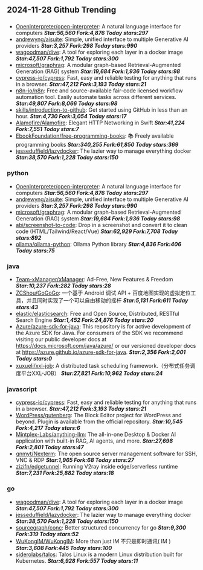 ## 2024-11-28 Github Trending

### 
* [OpenInterpreter/open-interpreter](https://github.com/OpenInterpreter/open-interpreter): A natural language interface for computers ***Star:56,560 Fork:4,876 Today stars:297***
* [andrewyng/aisuite](https://github.com/andrewyng/aisuite): Simple, unified interface to multiple Generative AI providers ***Star:3,257 Fork:298 Today stars:990***
* [wagoodman/dive](https://github.com/wagoodman/dive): A tool for exploring each layer in a docker image ***Star:47,507 Fork:1,792 Today stars:300***
* [microsoft/graphrag](https://github.com/microsoft/graphrag): A modular graph-based Retrieval-Augmented Generation (RAG) system ***Star:19,684 Fork:1,936 Today stars:98***
* [cypress-io/cypress](https://github.com/cypress-io/cypress): Fast, easy and reliable testing for anything that runs in a browser. ***Star:47,212 Fork:3,193 Today stars:21***
* [n8n-io/n8n](https://github.com/n8n-io/n8n): Free and source-available fair-code licensed workflow automation tool. Easily automate tasks across different services. ***Star:49,807 Fork:8,066 Today stars:98***
* [skills/introduction-to-github](https://github.com/skills/introduction-to-github): Get started using GitHub in less than an hour. ***Star:4,730 Fork:3,054 Today stars:17***
* [Alamofire/Alamofire](https://github.com/Alamofire/Alamofire): Elegant HTTP Networking in Swift ***Star:41,224 Fork:7,551 Today stars:7***
* [EbookFoundation/free-programming-books](https://github.com/EbookFoundation/free-programming-books): 📚 Freely available programming books ***Star:340,255 Fork:61,850 Today stars:369***
* [jesseduffield/lazydocker](https://github.com/jesseduffield/lazydocker): The lazier way to manage everything docker ***Star:38,570 Fork:1,228 Today stars:150***

### python
* [OpenInterpreter/open-interpreter](https://github.com/OpenInterpreter/open-interpreter): A natural language interface for computers ***Star:56,560 Fork:4,876 Today stars:297***
* [andrewyng/aisuite](https://github.com/andrewyng/aisuite): Simple, unified interface to multiple Generative AI providers ***Star:3,257 Fork:298 Today stars:990***
* [microsoft/graphrag](https://github.com/microsoft/graphrag): A modular graph-based Retrieval-Augmented Generation (RAG) system ***Star:19,684 Fork:1,936 Today stars:98***
* [abi/screenshot-to-code](https://github.com/abi/screenshot-to-code): Drop in a screenshot and convert it to clean code (HTML/Tailwind/React/Vue) ***Star:62,929 Fork:7,708 Today stars:892***
* [ollama/ollama-python](https://github.com/ollama/ollama-python): Ollama Python library ***Star:4,836 Fork:406 Today stars:75***

### java
* [Team-xManager/xManager](https://github.com/Team-xManager/xManager): Ad-Free, New Features & Freedom ***Star:10,237 Fork:282 Today stars:28***
* [ZCShou/GoGoGo](https://github.com/ZCShou/GoGoGo): 一个基于 Android 调试 API + 百度地图实现的虚拟定位工具，并且同时实现了一个可以自由移动的摇杆 ***Star:5,131 Fork:611 Today stars:43***
* [elastic/elasticsearch](https://github.com/elastic/elasticsearch): Free and Open Source, Distributed, RESTful Search Engine ***Star:1,452 Fork:24,876 Today stars:20***
* [Azure/azure-sdk-for-java](https://github.com/Azure/azure-sdk-for-java): This repository is for active development of the Azure SDK for Java. For consumers of the SDK we recommend visiting our public developer docs at https://docs.microsoft.com/java/azure/ or our versioned developer docs at https://azure.github.io/azure-sdk-for-java. ***Star:2,356 Fork:2,001 Today stars:0***
* [xuxueli/xxl-job](https://github.com/xuxueli/xxl-job): A distributed task scheduling framework.（分布式任务调度平台XXL-JOB） ***Star:27,821 Fork:10,962 Today stars:24***

### javascript
* [cypress-io/cypress](https://github.com/cypress-io/cypress): Fast, easy and reliable testing for anything that runs in a browser. ***Star:47,212 Fork:3,193 Today stars:21***
* [WordPress/gutenberg](https://github.com/WordPress/gutenberg): The Block Editor project for WordPress and beyond. Plugin is available from the official repository. ***Star:10,545 Fork:4,217 Today stars:6***
* [Mintplex-Labs/anything-llm](https://github.com/Mintplex-Labs/anything-llm): The all-in-one Desktop & Docker AI application with built-in RAG, AI agents, and more. ***Star:27,698 Fork:2,801 Today stars:47***
* [gnmyt/Nexterm](https://github.com/gnmyt/Nexterm): The open source server management software for SSH, VNC & RDP ***Star:1,965 Fork:68 Today stars:27***
* [zizifn/edgetunnel](https://github.com/zizifn/edgetunnel): Running V2ray inside edge/serverless runtime ***Star:7,231 Fork:25,882 Today stars:18***

### go
* [wagoodman/dive](https://github.com/wagoodman/dive): A tool for exploring each layer in a docker image ***Star:47,507 Fork:1,792 Today stars:300***
* [jesseduffield/lazydocker](https://github.com/jesseduffield/lazydocker): The lazier way to manage everything docker ***Star:38,570 Fork:1,228 Today stars:150***
* [sourcegraph/conc](https://github.com/sourcegraph/conc): Better structured concurrency for go ***Star:9,300 Fork:319 Today stars:52***
* [WuKongIM/WuKongIM](https://github.com/WuKongIM/WuKongIM): More than just IM 不只是即时通讯( IM ) ***Star:3,608 Fork:445 Today stars:100***
* [siderolabs/talos](https://github.com/siderolabs/talos): Talos Linux is a modern Linux distribution built for Kubernetes. ***Star:6,928 Fork:557 Today stars:11***
